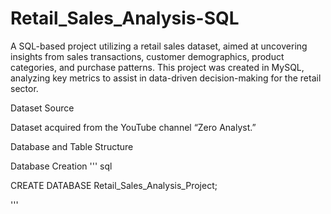# Retail_Sales_Analysis-SQL

A SQL-based project utilizing a retail sales dataset, aimed at uncovering insights from sales transactions, customer demographics, product categories, and purchase patterns. This project was created in MySQL, analyzing key metrics to assist in data-driven decision-making for the retail sector.

Dataset Source

Dataset acquired from the YouTube channel “Zero Analyst.”

Database and Table Structure

Database Creation
''' sql

CREATE DATABASE Retail_Sales_Analysis_Project;

'''
